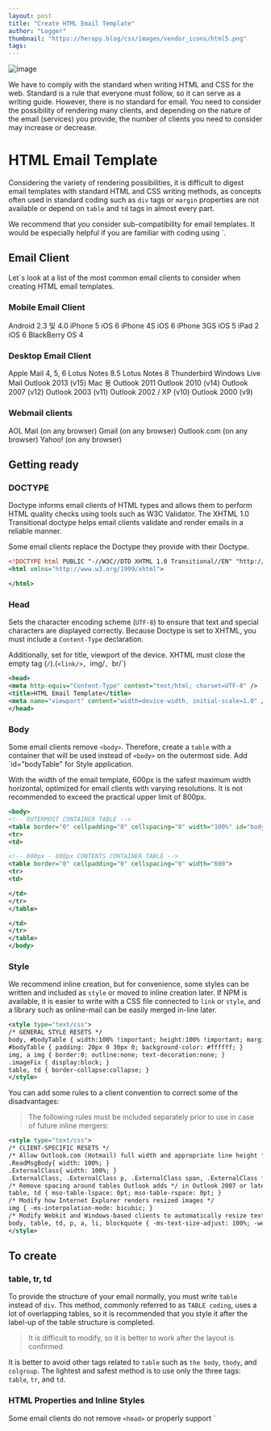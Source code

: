 ```yaml
---
layout: post
title: "Create HTML Email Template"
author: "Logger"
thumbnail: "https://heropy.blog/css/images/vendor_icons/html5.png"
tags: 
---
```



![image](https://heropy.blog/css/images/vendor_icons/html5.png)

We have to comply with the standard when writing HTML and CSS for the web.
Standard is a rule that everyone must follow, so it can serve as a writing guide.
However, there is no standard for email.
You need to consider the possibility of rendering many clients, and depending on the nature of the email (services) you provide, the number of clients you need to consider may increase or decrease.

# HTML Email Template

Considering the variety of rendering possibilities, it is difficult to digest email templates with standard HTML and CSS writing methods, as concepts often used in standard coding such as `div` tags or `margin` properties are not available or depend on `table` and `td` tags in almost every part.

We recommend that you consider sub-compatibility for email templates.
It would be especially helpful if you are familiar with coding using `<table>.

## Email Client

Let`s look at a list of the most common email clients to consider when creating HTML email templates.

### Mobile Email Client

Android 2.3 및 4.0
iPhone 5 iOS 6
iPhone 4S iOS 6
iPhone 3GS iOS 5
iPad 2 iOS 6
BlackBerry OS 4

### Desktop Email Client

Apple Mail 4, 5, 6
Lotus Notes 8.5
Lotus Notes 8
Thunderbird
Windows Live Mail
Outlook 2013 (v15)
Mac 용 Outlook 2011
Outlook 2010 (v14)
Outlook 2007 (v12)
Outlook 2003 (v11)
Outlook 2002 / XP (v10)
Outlook 2000 (v9)

### Webmail clients

AOL Mail (on any browser)
Gmail (on any browser)
Outlook.com (on any browser)
Yahoo! (on any browser)

## Getting ready

### DOCTYPE

Doctype informs email clients of HTML types and allows them to perform HTML quality checks using tools such as W3C Validator.
The XHTML 1.0 Transitional doctype helps email clients validate and render emails in a reliable manner.

Some email clients replace the Doctype they provide with their Doctype.

```xml
<!DOCTYPE html PUBLIC "-//W3C//DTD XHTML 1.0 Transitional//EN" "http://www.w3.org/TR/xhtml1/DTD/xhtml1-transitional.dtd">
<html xmlns="http://www.w3.org/1999/xhtml">

</html>

```

### Head

Sets the character encoding scheme (`UTF-8`) to ensure that text and special characters are displayed correctly.
Because Doctype is set to XHTML, you must include a `Content-Type` declaration.

Additionally, set for title, viewport of the device.
XHTML must close the empty tag (`/`).(`<link/>, `img/`, `br/`)

```xml
<head>
<meta http-equiv="Content-Type" content="text/html; charset=UTF-8" />
<title>HTML Email Template</title>
<meta name="viewport" content="width=device-width, initial-scale=1.0" />
</head>

```

### Body

Some email clients remove `<body>`.
Therefore, create a `table` with a container that will be used instead of `<body>` on the outermost side.
Add `id="bodyTable" for Style application.

With the width of the email template, 600px is the safest maximum width horizontal, optimized for email clients with varying resolutions.
It is not recommended to exceed the practical upper limit of 800px.

```xml
<body>
<!-- OUTERMOST CONTAINER TABLE -->
<table border="0" cellpadding="0" cellspacing="0" width="100%" id="bodyTable">
<tr>
<td>

<!-- 600px - 800px CONTENTS CONTAINER TABLE -->
<table border="0" cellpadding="0" cellspacing="0" width="600">
<tr>
<td>

</td>
</tr>
</table>

</td>
</tr>
</table>
</body>

```

### Style

We recommend inline creation, but for convenience, some styles can be written and included as `style` or moved to inline creation later.
If NPM is available, it is easier to write with a CSS file connected to `link` or `style`, and a library such as online-mail can be easily merged in-line later.

```xml
<style type="text/css">
/* GENERAL STYLE RESETS */
body, #bodyTable { width:100% !important; height:100% !important; margin:0; padding:0; }
#bodyTable { padding: 20px 0 30px 0; background-color: #ffffff; }
img, a img { border:0; outline:none; text-decoration:none; }
.imageFix { display:block; }
table, td { border-collapse:collapse; }
</style>

```

You can add some rules to a client convention to correct some of the disadvantages:

> The following rules must be included separately prior to use in case of future inline mergers:

```xml
<style type="text/css">
/* CLIENT-SPECIFIC RESETS */
/* Allow Outlook.com (Hotmail) full width and appropriate line height */
.ReadMsgBody{ width: 100%; }
.ExternalClass{ width: 100%; }
.ExternalClass, .ExternalClass p, .ExternalClass span, .ExternalClass font, .ExternalClass td, .ExternalClass div { line-height: 100%; }
/* Remove spacing around tables Outlook adds */ in Outlook 2007 or later
table, td { mso-table-lspace: 0pt; mso-table-rspace: 0pt; }
/* Modify how Internet Explorer renders resized images */
img { -ms-interpolation-mode: bicubic; }
/* Modify Webkit and Windows-based clients to automatically resize text */
body, table, td, p, a, li, blockquote { -ms-text-size-adjust: 100%; -webkit-text-size-adjust: 100%; }
</style>

```

## To create

### table, tr, td

To provide the structure of your email normally, you must write `table` instead of `div`.
This method, commonly referred to as `TABLE coding`, uses a lot of overlapping tables, so it is recommended that you style it after the label-up of the table structure is completed.

> It is difficult to modify, so it is better to work after the layout is confirmed.

It is better to avoid other tags related to `table` such as `the body`, `tbody`, and `colgroup`.
The lightest and safest method is to use only the three tags: `table`, `tr`, and `td`.

### HTML Properties and Inline Styles

Some email clients do not remove `<head>` or properly support `<style>.
Therefore, it is recommended that you structure the table with HTML properties.

In particular, it is recommended that `<table>` be initialized as follows:

```undefined
<table border="0" cellpadding="0" cellspacing="0" width="100%"></table>

```

| Property | Value | Meaning |
| ----------------- | ----------------- | ----------------- |
| border | ``1``<br>

``0'' | Whether good is good or not
| cellpadding | Pixels | Internal margin of cell (td) |
| cell spacing | Pixels | Width between cells |
| width | Pixels<br>

``%'' | Width of the table |

| Property | Value | Meaning |
| ---------------------------------------------------------------------- | ---------------------------------------------------------------------- | ---------------------------------------------------------------------- |
| align | ``left``<br>

``right``<br>

``center``<br>

``justify``<br>

``char'' | Horizontal alignment of cell contents |
| valign | ``top``<br>

``middle``<br>

``bottom``<br>

``baseline'' | Vertical alignment of cell contents |
| bgcolor | HEX Colors | 셀의 색상(ex> ``#ffffff``) |
| width | Pixels<br>

``%'' | Width of the cell |
| height | Pixels<br>

``%'' | Lengthwise Width of Cells |

Inline style refers to creating a style with HTML attributes, such as `<td style="color: #ff0000;">".
This is useful and recommended if you do not support `<style> properly.

> Because inline styles have high style priorities, they are often overwritten when mixed with '<style>' or external CSS files.

### Nested Table

In many cases, the `colspan` and `rowspan` attributes are not supported.
Therefore, you should avoid merging (Merge) cells as follows:

![image](https://heropy.blog/images/screenshot/html_email_template_table_colspan.jpg)

```undefined
<table border="0" cellpadding="0" cellspacing="0" width="100%">
<tr>
<td></td>
<td></td>
<td></td>
</tr>
<tr>
<td></td>
<td colspan="2"></td>
</tr>
<tr>
<td colspan="3"></td>
</tr>
</table>

```

You can nest tables to create the same effect as merged.
It`s more complex, but it`s safely rendered on almost every email client.

![image](https://heropy.blog/images/screenshot/html_email_template_table_nested.jpg)

```xml
<table border="" cellpadding="0" cellspacing="0" width="100%">
<tr>
<td>
<table border="" cellpadding="0" cellspacing="0" width="100%">
<tr>
<td></td>
<td></td>
<td></td>
</tr>
</table>
</td>
</tr>
<tr>
<td>
<table border="" cellpadding="0" cellspacing="0" width="100%">
<tr>
<td></td>
<td></td>
</tr>
</table>
</td>
</tr>
<tr>
<td>
<table border="" cellpadding="0" cellspacing="0" width="100%">
<tr>
<td></td>
</tr>
</table>
</td>
</tr>
</table>

```

### Color

For compatibility, use Hexadecimal Colors, which write like `#ffffff`.
Colors such as RGB, RGBA, and HSV are not supported by all email clients.

> Be careful not to use abbreviations such as '#fff'.

Use HTML `bgcolor` properties rather than CSS `background` properties.

```xml
<td bgcolor="#ff0000"></td>

```

### Single Class

Do not write multiple values of the `class` property.
You must create one single value.

```xml
<!-- MULTIPLE VALUES -->
<td class="table-data description bold"></td>

<!-- SINGLE VALUE -->
<td class="description"></td>

```

### CSS Properties

Do not use CSS shortening properties as follows.

```css
td {
font: 16px / 1.4 Arial, sans-serif;
}

```

Use individual properties.

```css
td {
font-size: 16px;
line-height: 1.4;
font-family: Arial, sans-serif;
}

```

### Image

You can use the image in HTML email, but there are a few caveats.

- Use absolute path
- Keep capacity below 250kb
- Enter width/length width (width, height)
- Enter alternate text (alt)

Please enter `width`, `height`, and `alt` properties for some email clients that remove images.

```xml
<img src="http://via.placeholder.com/200x100" alt="Some image" width="200" height="100">

```

In many cases, `<table>` is not suitable for reactive layouts, so it is written with a fixed layout, and some email clients are modified to display the width of the device regardless of the width specified.
In this case, you can fix the problem by inserting images of the same width as the specified width.

This is simply used to maintain the width of the specified table, so it is not displayed on the screen as follows:

```undefined
<td style="font-size: 0; line-height: 0; height: 0;" height="0">
<img alt="" src="http://via.placeholder.com/600x1" style="display: block;" width="600" height="0"/>
</td>

```

The following email layout was identified by Desktop Gmail (Chrome):

![image](https://heropy.blog/images/screenshot/html_email_template_desktop.jpg)

The layout identified by Mobile Gmail (Android) has changed.
If the result is not intended, there may be problems such as changing the text line or arbitrarily adjusting the width of each cell.

![image](https://heropy.blog/images/screenshot/html_email_template_mobile.jpg)

When you insert a fixed image, it can be displayed the same as the layout you saw on Desktop.
However, you should consider the overall screen reduction.

> If it was based on 600px, the overall screen reduction would not be a problem.

![image](https://heropy.blog/images/screenshot/html_email_template_mobile_use_to_fixed_image.jpg)

### Margins

`margin` of CSS is not available.
Instead, you can create margins with the width of the cell and the `padding`.

When using `padding`, you must complete the top, bottom, left, and right values.

```xml
<td style="padding: 0 0 30px 0"></td>

```

It may be a little uncomfortable, but in fact, the safest way is to use individual attributes as follows:

```xml
<td style="padding-top: 0; padding-right: 0; padding-bottom: 30px; padding-left: 0;"></td>

```

If you use SCSS as a CSS Pre-processor, you can write it conveniently using the nested properties.

```undefined
td {
padding: {
top: 0;
right: 0;
bottom: 30px;
left: 0;
}
}

```

When utilizing external margins other than internal margins, add empty cells to the margin location (to be used as margins).
Empty cells are blank characters (`)

```xml
<!-- HORIZONTAL MARGIN 30px -->
<td width="30" style="font-size: 0; line-height: 0;">
```

### Text

It is safer to use it with tags that contain styles such as `font`, `b`, `i`, and `u`.

```xml
<style type="text/css">
.bold {
font-weight: bold;
}
</style>
<td>
HTML <b class="bold">email</b> template
</td>

```

Combining style with `<font>` is the best way to ensure that the link`s primary color, blue, never appears.

```xml
<td>
<a href="https://google.com" target="_blank" style="color: #ff0000;"><font color="#ff0000">GOOGLE</font></a>
</td>

```

But `p`, `h1`, `h2`... Do not use the same paragraph, title tag.
This is rendered without style consistency across email clients and is very difficult to modify.

> In most cases, you can write '<td>.

### Conditional Comments

The keyword `mso` (Microsoft Outlook) can be used for conditional annotations.

```xml
<td>
<!--[if mso]>
OUTLOOK CONTENTS
<![endif]-->
<!--[if !mso]>
NON-OUTLOOK CONTENTS
<![endif]-->
<!--[if (gte mso 9)|(IE)]>
GREATER THAN EQUAL OUTLOOK 9 or INTERNET EXPLORER
<![endif]-->
</td>

```

- Outlook 2000: Version 9
- Outlook 2002: Version 10
- Outlook 2003: Version 11
- Outlook 2007: Version 12
- Outlook 2010: Version 14
- Outlook 2013: Version 15

| Symbols | Meaning | Example | Example | Example Interpretation |
| ---------------------------------------------------------------- | ---------------------------------------------------------------- | ---------------------------------------------------------------- | ---------------------------------------------------------------- |
| ``!'' | Negative <br>

(not) | ``

### Bulletproof Buttons

In many cases, an image button has been used for tables.
However, the Image button creates a critical issue where the link does not work when the email client removes the use of the image.
In this case, there is a solution through Microsoft Vector Markup Language (VML).

```xml
<td>
<!--[if mso]>
<v:roundrect xmlns:v="urn:schemas-microsoft-com:vml" xmlns:w="urn:schemas-microsoft-com:office:word" href="https://google.com" style="height: 40px; v-text-anchor: middle; width:200px;
<w:anchorlock/>
<center style="color:#147e94;font-family:sans-serif;font-size:13px;font-weight:bold;">Button</center>
</v:roundrect>
<![endif]-->
<a href="https://google.com"
style="background-color: #2bcae3; border: 1px solid #1caeba; border-radius: 20px; color: #147e94; display: inline-block; font-family: sans-serif; font-size: 13px; font-weight
</td>

```

There is an easier way to consider sub-compatibility.
However, the entire area of the button cannot be set to a link range.

```xml
<td bgcolor="#2bcae3" align="center" width="200" style="border: 1px solid #1caeba; border-radius: 20px; -webkit-text-size-adjust: none;">
<a href="https://google.com" style="color: #147e94; font-family: sans-serif; font-size: 13px; font-weight: bold; line-height: 40px; text-decoration: none;"><font color="#147e94">Button</
</td>

```

![image](https://heropy.blog/images/screenshot/html_email_template_bulletproof_button.jpg)

## Verification

Examine the document you worked on in the W3C Validator.
If you are not familiar with XHTML, you should especially look at the test results.

# References

https://templates.mailchimp.com/development/html/
https://webdesign.tutsplus.com/tutorials/what-you-should-know-about-html-email--webdesign-12908
https://www.campaignmonitor.com/css/text-fonts/font-face/
https://litmus.com/community/learning/13-foundations-email-coding-101